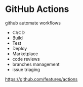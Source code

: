 # GitHub Actions

github automate workflows

- CI/CD
- Build
- Test
- Deploy
- Marketplace
- code reviews
- branches management
- issue triaging

https://github.com/features/actions
